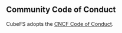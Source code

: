 ## Community Code of Conduct
CubeFS adopts the [CNCF Code of Conduct](https://github.com/cncf/foundation/blob/master/code-of-conduct.md).

